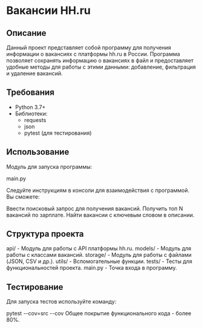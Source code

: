 # Вакансии HH.ru

## Описание

Данный проект представляет собой программу для получения информации о вакансиях с платформы hh.ru в России. Программа позволяет сохранять информацию о вакансиях в файл и предоставляет удобные методы для работы с этими данными: добавление, фильтрация и удаление вакансий.

## Требования

- Python 3.7+
- Библиотеки:
  - requests
  - json
  - pytest (для тестирования)


## Использование
   Модуль для запуска программы:

main.py

Следуйте инструкциям в консоли для взаимодействия с программой. Вы сможете:

Ввести поисковый запрос для получения вакансий.
Получить топ N вакансий по зарплате.
Найти вакансии с ключевым словом в описании.

## Структура проекта

api/ - Модуль для работы с API платформы hh.ru.
models/ - Модуль для работы с классами вакансий.
storage/ - Модуль для работы с файлами (JSON, CSV и др.).
utils/ - Вспомогательные функции.
tests/ - Тесты для функциональностей проекта.
main.py - Точка входа в программу.

## Тестирование
Для запуска тестов используйте команду:

pytest --cov=src --cov
Общее покрытие функционального кода - более 80%.
